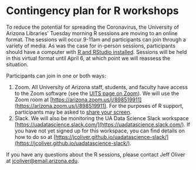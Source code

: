 # Contingency plan for R workshops

To reduce the potential for spreading the Coronavirus, the University of Arizona Libraries' Tuesday morning R sessions are moving to an online format. The sessions will occur 9-11am and participants can join through a variety of media. As was the case for in-person sessions, participants should have a computer with [R and RStudio installed](https://jcoliver.github.io/learn-r/000-setup-instructions.html). Sessions will be held in this virtual format until April 6, at which point we will reassess the situation.

Participants can join in one or both ways:

1. Zoom. All University of Arizona staff, students, and faculty have access to the Zoom software (see the [UITS page on Zoom](https://it.arizona.edu/service/zoom)). We will use the Zoom room at [https://arizona.zoom.us/j/898519911](https://arizona.zoom.us/j/898519911). For the purposes of R support, participants may be asked to [share your screen](https://support.zoom.us/hc/en-us/articles/201362153-Sharing-your-screen).
2. Slack. We will also be monitoring the UA Data Science Slack workspace [https://uadatascience.slack.com/](https://uadatascience.slack.com/). If you have not yet signed up for this workspace, you can find details on how to do so at [https://jcoliver.github.io/uadatascience-slack/](https://jcoliver.github.io/uadatascience-slack/).

If you have any questions about the R sessions, please contact Jeff Oliver at [jcoliver@email.arizona.edu](mailto:jcoliver@email.arizona.edu?subject=R%20workshop%20inquiry).